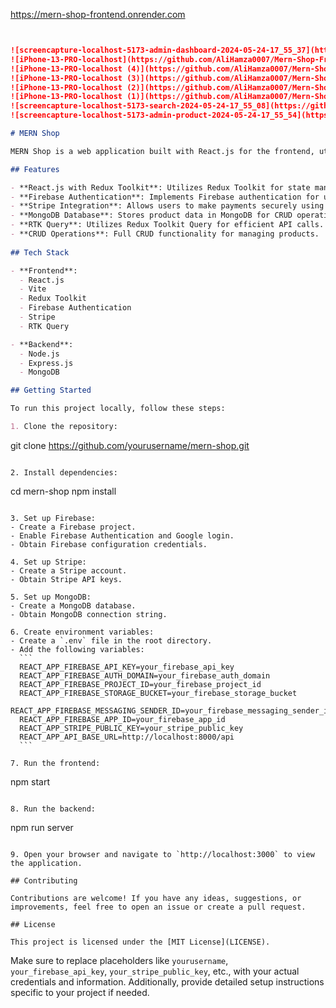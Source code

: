 https://mern-shop-frontend.onrender.com
```markdown


![screencapture-localhost-5173-admin-dashboard-2024-05-24-17_55_37](https://github.com/AliHamza0007/Mern-Shop-Frontend/assets/141808379/15e07a20-9aa1-4719-b070-23230ed22ff0)
![iPhone-13-PRO-localhost](https://github.com/AliHamza0007/Mern-Shop-Frontend/assets/141808379/8e37407a-f794-4ec7-94e6-34c70f07477d)
![iPhone-13-PRO-localhost (4)](https://github.com/AliHamza0007/Mern-Shop-Frontend/assets/141808379/20c972be-1ec4-4498-8d33-b060f0701172)
![iPhone-13-PRO-localhost (3)](https://github.com/AliHamza0007/Mern-Shop-Frontend/assets/141808379/2827ab40-480b-4311-ad7b-bf9bc26ea7c4)
![iPhone-13-PRO-localhost (2)](https://github.com/AliHamza0007/Mern-Shop-Frontend/assets/141808379/e9d60049-921e-4c2b-b2cb-be051b5aa353)
![iPhone-13-PRO-localhost (1)](https://github.com/AliHamza0007/Mern-Shop-Frontend/assets/141808379/669a3adf-9e47-4f9e-9e8b-0c5850964565)
![screencapture-localhost-5173-search-2024-05-24-17_55_08](https://github.com/AliHamza0007/Mern-Shop-Frontend/assets/141808379/d2e99d46-1f06-4689-832c-7e3076dcb7bd)
![screencapture-localhost-5173-admin-product-2024-05-24-17_55_54](https://github.com/AliHamza0007/Mern-Shop-Frontend/assets/141808379/39bf4b97-c411-4216-9c99-ce8c74813f21)

# MERN Shop

MERN Shop is a web application built with React.js for the frontend, utilizing Vite as the build tool. It integrates Stripe for payment processing, Firebase for authentication (including Google login), and MongoDB as the database for storing product data. 

## Features

- **React.js with Redux Toolkit**: Utilizes Redux Toolkit for state management.
- **Firebase Authentication**: Implements Firebase authentication for user management, including Google login.
- **Stripe Integration**: Allows users to make payments securely using Stripe.
- **MongoDB Database**: Stores product data in MongoDB for CRUD operations.
- **RTK Query**: Utilizes Redux Toolkit Query for efficient API calls.
- **CRUD Operations**: Full CRUD functionality for managing products.
  
## Tech Stack

- **Frontend**:
  - React.js
  - Vite
  - Redux Toolkit
  - Firebase Authentication
  - Stripe
  - RTK Query

- **Backend**:
  - Node.js
  - Express.js
  - MongoDB

## Getting Started

To run this project locally, follow these steps:

1. Clone the repository:
   ```
   git clone https://github.com/yourusername/mern-shop.git
   ```

2. Install dependencies:
   ```
   cd mern-shop
   npm install
   ```

3. Set up Firebase:
   - Create a Firebase project.
   - Enable Firebase Authentication and Google login.
   - Obtain Firebase configuration credentials.

4. Set up Stripe:
   - Create a Stripe account.
   - Obtain Stripe API keys.

5. Set up MongoDB:
   - Create a MongoDB database.
   - Obtain MongoDB connection string.

6. Create environment variables:
   - Create a `.env` file in the root directory.
   - Add the following variables:
     ```
     REACT_APP_FIREBASE_API_KEY=your_firebase_api_key
     REACT_APP_FIREBASE_AUTH_DOMAIN=your_firebase_auth_domain
     REACT_APP_FIREBASE_PROJECT_ID=your_firebase_project_id
     REACT_APP_FIREBASE_STORAGE_BUCKET=your_firebase_storage_bucket
     REACT_APP_FIREBASE_MESSAGING_SENDER_ID=your_firebase_messaging_sender_id
     REACT_APP_FIREBASE_APP_ID=your_firebase_app_id
     REACT_APP_STRIPE_PUBLIC_KEY=your_stripe_public_key
     REACT_APP_API_BASE_URL=http://localhost:8000/api
     ```

7. Run the frontend:
   ```
   npm start
   ```

8. Run the backend:
   ```
   npm run server
   ```

9. Open your browser and navigate to `http://localhost:3000` to view the application.

## Contributing

Contributions are welcome! If you have any ideas, suggestions, or improvements, feel free to open an issue or create a pull request.

## License

This project is licensed under the [MIT License](LICENSE).
```

Make sure to replace placeholders like `yourusername`, `your_firebase_api_key`, `your_stripe_public_key`, etc., with your actual credentials and information. Additionally, provide detailed setup instructions specific to your project if needed.
